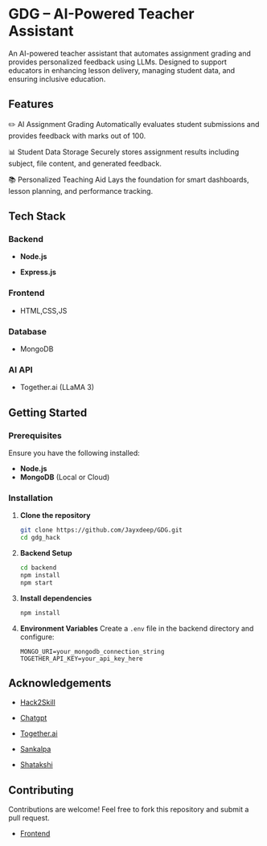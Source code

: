 # GDG – AI-Powered Teacher Assistant

An AI-powered teacher assistant that automates assignment grading and provides personalized feedback using LLMs. Designed to support educators in enhancing lesson delivery, managing student data, and ensuring inclusive education.



## Features

✏️ AI Assignment Grading
Automatically evaluates student submissions and provides feedback with marks out of 100.

📊 Student Data Storage
Securely stores assignment results including subject, file content, and generated feedback.

📚 Personalized Teaching Aid
Lays the foundation for smart dashboards, lesson planning, and performance tracking.



## Tech Stack

### **Backend**
- **Node.js** 

- **Express.js** 

### **Frontend**
- HTML,CSS,JS

### **Database** 
- MongoDB
### **AI API**
- Together.ai (LLaMA 3) 




##  Getting Started

### **Prerequisites**

Ensure you have the following installed:
- **Node.js** 
- **MongoDB** (Local or Cloud)

### **Installation**
1. **Clone the repository**
   ```sh
   git clone https://github.com/Jayxdeep/GDG.git
   cd gdg_hack
   ```

2. **Backend Setup**
   ```sh
   cd backend
   npm install
   npm start
   ```
3. **Install dependencies**
   ```sh
   npm install
   ```



4. **Environment Variables**
   Create a `.env` file in the backend directory and configure:
   ```env
   MONGO_URI=your_mongodb_connection_string
   TOGETHER_API_KEY=your_api_key_here
   
   ```


## Acknowledgements

 - [Hack2Skill](https://vision.hack2skill.com/event/solutionschallenge2025?utm_source=hack2skill&utm_medium=homepage)

 - [Chatgpt](https://chatgpt.com/)
 
-  [Together.ai](https://www.together.ai/)

 - [Sankalpa](https://github.com/sam-kash)

 - [Shatakshi](https://github.com/Shatakshi2004)

##  Contributing
Contributions are welcome! Feel free to fork this repository and submit a pull request.

- [Frontend](image.png)

